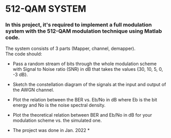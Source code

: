 # 512-QAM SYSTEM
### In this project, it's required to implement a full modulation system with the 512-QAM modulation technique using Matlab code.
The system consists of 3 parts (Mapper, channel, demapper).  
The code should:  
* Pass a random stream of bits through the whole modulation scheme with Signal to Noise ratio (SNR) in dB that takes the values {30, 10, 5, 0, -3 dB}.  
* Sketch the constellation diagram of the signals at the input and output of the AWGN channel.  
* Plot the relation between the BER vs. Eb/No in dB where Eb is the bit energy and No is the noise spectral density.  
* Plot the theoretical relation between BER and Eb/No in dB for your modulation scheme vs. the simulated one.

* The project was done in Jan. 2022 * 
